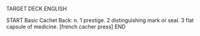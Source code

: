 TARGET DECK
ENGLISH

START
Basic
Cachet
Back: n. 1 prestige. 2 distinguishing mark or seal. 3 flat capsule of medicine. [french cacher press]
END
